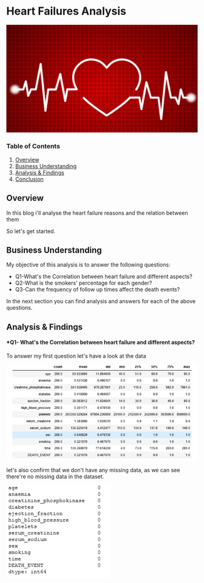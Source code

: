 # Heart Failures Analysis

![intro_image](https://github.com/sfarouk3/P1_Heart-Failure-analysis/blob/main/Uda_P1_pic/heart%20(2).png)


### Table of Contents

1. [Overview](#Overview)
2. [Business Understanding](#BusinessUnderstanding)
3. [Analysis & Findings](#Findings)
5. [Conclusion](#Conclusion)

## Overview <a name="Overview"></a>

In this blog i'll analyse the heart failure reasons and the relation between them

So let's get started.

## Business Understanding <a name="BusinessUnderstanding"></a>

My objective of this analysis is to answer the following questions:

- Q1-What's the Correlation between heart failure and different aspects?
- Q2-What is the smokers' percentage for each gender?
- Q3-Can the frequency of follow up times affect the death events?


In the next section you can find analysis and answers for each of the above questions.


## Analysis & Findings <a name="Findings"></a>

#### *Q1- What's the Correlation between heart failure and different aspects?

To answer my first question let's have a look at the data

![figure_1](https://github.com/sfarouk3/P1_Heart-Failure-analysis/blob/main/Uda_P1_pic/describe.png)

let's also confirm that we don't have any missing data, as we can see there're no missing data in the dataset.

![figure_2](https://github.com/sfarouk3/P1_Heart-Failure-analysis/blob/main/Uda_P1_pic/null.png)



